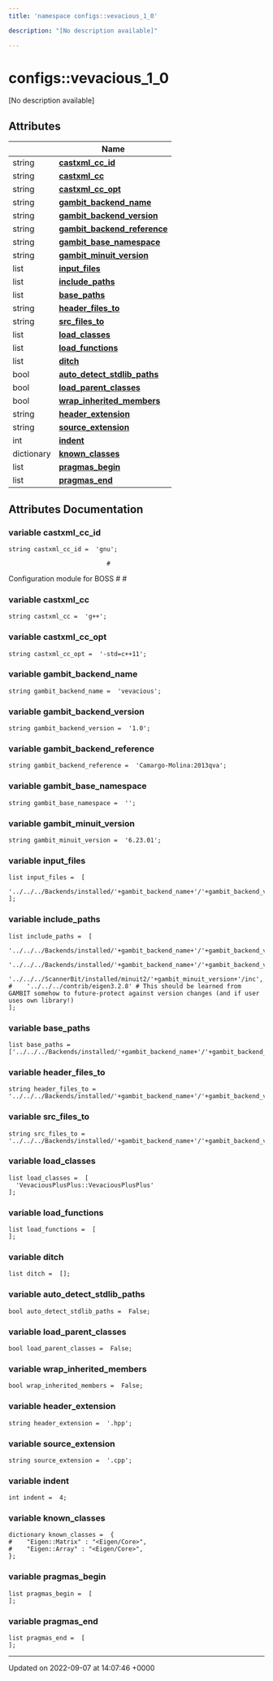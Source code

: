 ```yaml
---
title: 'namespace configs::vevacious_1_0'

description: "[No description available]"

---
```


# configs::vevacious_1_0

[No description available]

## Attributes

|                | Name           |
| -------------- | -------------- |
| string | **[castxml_cc_id](/documentation/code/namespaces/namespaceconfigs_1_1vevacious__1__0/#variable-castxml-cc-id)**  |
| string | **[castxml_cc](/documentation/code/namespaces/namespaceconfigs_1_1vevacious__1__0/#variable-castxml-cc)**  |
| string | **[castxml_cc_opt](/documentation/code/namespaces/namespaceconfigs_1_1vevacious__1__0/#variable-castxml-cc-opt)**  |
| string | **[gambit_backend_name](/documentation/code/namespaces/namespaceconfigs_1_1vevacious__1__0/#variable-gambit-backend-name)**  |
| string | **[gambit_backend_version](/documentation/code/namespaces/namespaceconfigs_1_1vevacious__1__0/#variable-gambit-backend-version)**  |
| string | **[gambit_backend_reference](/documentation/code/namespaces/namespaceconfigs_1_1vevacious__1__0/#variable-gambit-backend-reference)**  |
| string | **[gambit_base_namespace](/documentation/code/namespaces/namespaceconfigs_1_1vevacious__1__0/#variable-gambit-base-namespace)**  |
| string | **[gambit_minuit_version](/documentation/code/namespaces/namespaceconfigs_1_1vevacious__1__0/#variable-gambit-minuit-version)**  |
| list | **[input_files](/documentation/code/namespaces/namespaceconfigs_1_1vevacious__1__0/#variable-input-files)**  |
| list | **[include_paths](/documentation/code/namespaces/namespaceconfigs_1_1vevacious__1__0/#variable-include-paths)**  |
| list | **[base_paths](/documentation/code/namespaces/namespaceconfigs_1_1vevacious__1__0/#variable-base-paths)**  |
| string | **[header_files_to](/documentation/code/namespaces/namespaceconfigs_1_1vevacious__1__0/#variable-header-files-to)**  |
| string | **[src_files_to](/documentation/code/namespaces/namespaceconfigs_1_1vevacious__1__0/#variable-src-files-to)**  |
| list | **[load_classes](/documentation/code/namespaces/namespaceconfigs_1_1vevacious__1__0/#variable-load-classes)**  |
| list | **[load_functions](/documentation/code/namespaces/namespaceconfigs_1_1vevacious__1__0/#variable-load-functions)**  |
| list | **[ditch](/documentation/code/namespaces/namespaceconfigs_1_1vevacious__1__0/#variable-ditch)**  |
| bool | **[auto_detect_stdlib_paths](/documentation/code/namespaces/namespaceconfigs_1_1vevacious__1__0/#variable-auto-detect-stdlib-paths)**  |
| bool | **[load_parent_classes](/documentation/code/namespaces/namespaceconfigs_1_1vevacious__1__0/#variable-load-parent-classes)**  |
| bool | **[wrap_inherited_members](/documentation/code/namespaces/namespaceconfigs_1_1vevacious__1__0/#variable-wrap-inherited-members)**  |
| string | **[header_extension](/documentation/code/namespaces/namespaceconfigs_1_1vevacious__1__0/#variable-header-extension)**  |
| string | **[source_extension](/documentation/code/namespaces/namespaceconfigs_1_1vevacious__1__0/#variable-source-extension)**  |
| int | **[indent](/documentation/code/namespaces/namespaceconfigs_1_1vevacious__1__0/#variable-indent)**  |
| dictionary | **[known_classes](/documentation/code/namespaces/namespaceconfigs_1_1vevacious__1__0/#variable-known-classes)**  |
| list | **[pragmas_begin](/documentation/code/namespaces/namespaceconfigs_1_1vevacious__1__0/#variable-pragmas-begin)**  |
| list | **[pragmas_end](/documentation/code/namespaces/namespaceconfigs_1_1vevacious__1__0/#variable-pragmas-end)**  |



## Attributes Documentation

### variable castxml_cc_id

```
string castxml_cc_id =  'gnu';
```




```
                           #
```

 Configuration module for BOSS # # 


### variable castxml_cc

```
string castxml_cc =  'g++';
```


### variable castxml_cc_opt

```
string castxml_cc_opt =  '-std=c++11';
```


### variable gambit_backend_name

```
string gambit_backend_name =  'vevacious';
```


### variable gambit_backend_version

```
string gambit_backend_version =  '1.0';
```


### variable gambit_backend_reference

```
string gambit_backend_reference =  'Camargo-Molina:2013qva';
```


### variable gambit_base_namespace

```
string gambit_base_namespace =  '';
```


### variable gambit_minuit_version

```
string gambit_minuit_version =  '6.23.01';
```


### variable input_files

```
list input_files =  [
    '../../../Backends/installed/'+gambit_backend_name+'/'+gambit_backend_version+'/include/VevaciousPlusPlus.hpp',
];
```


### variable include_paths

```
list include_paths =  [
    '../../../Backends/installed/'+gambit_backend_name+'/'+gambit_backend_version+'/include',
    '../../../Backends/installed/'+gambit_backend_name+'/'+gambit_backend_version+'/include/LHPC',
    '../../../ScannerBit/installed/minuit2/'+gambit_minuit_version+'/inc',
#    '../../../contrib/eigen3.2.8' # This should be learned from GAMBIT somehow to future-protect against version changes (and if user uses own library!)
];
```


### variable base_paths

```
list base_paths =  ['../../../Backends/installed/'+gambit_backend_name+'/'+gambit_backend_version];
```


### variable header_files_to

```
string header_files_to =  '../../../Backends/installed/'+gambit_backend_name+'/'+gambit_backend_version+'/include';
```


### variable src_files_to

```
string src_files_to =  '../../../Backends/installed/'+gambit_backend_name+'/'+gambit_backend_version+'/source';
```


### variable load_classes

```
list load_classes =  [
  'VevaciousPlusPlus::VevaciousPlusPlus'
];
```


### variable load_functions

```
list load_functions =  [
];
```


### variable ditch

```
list ditch =  [];
```


### variable auto_detect_stdlib_paths

```
bool auto_detect_stdlib_paths =  False;
```


### variable load_parent_classes

```
bool load_parent_classes =  False;
```


### variable wrap_inherited_members

```
bool wrap_inherited_members =  False;
```


### variable header_extension

```
string header_extension =  '.hpp';
```


### variable source_extension

```
string source_extension =  '.cpp';
```


### variable indent

```
int indent =  4;
```


### variable known_classes

```
dictionary known_classes =  {
#    "Eigen::Matrix" : "<Eigen/Core>",
#    "Eigen::Array" : "<Eigen/Core>",
};
```


### variable pragmas_begin

```
list pragmas_begin =  [
];
```


### variable pragmas_end

```
list pragmas_end =  [
];
```





-------------------------------

Updated on 2022-09-07 at 14:07:46 +0000